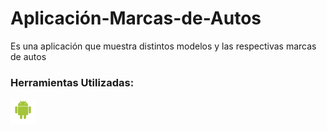 # Aplicación-Marcas-de-Autos

Es una aplicación que muestra distintos modelos y las respectivas marcas de autos 

<h3 align="left">Herramientas Utilizadas:</h3>
<p align="left"> <a href="https://developer.android.com" target="_blank" rel="noreferrer"> <img src="https://raw.githubusercontent.com/devicons/devicon/master/icons/android/android-original-wordmark.svg" alt="android" width="40" height="40"/> </a>
